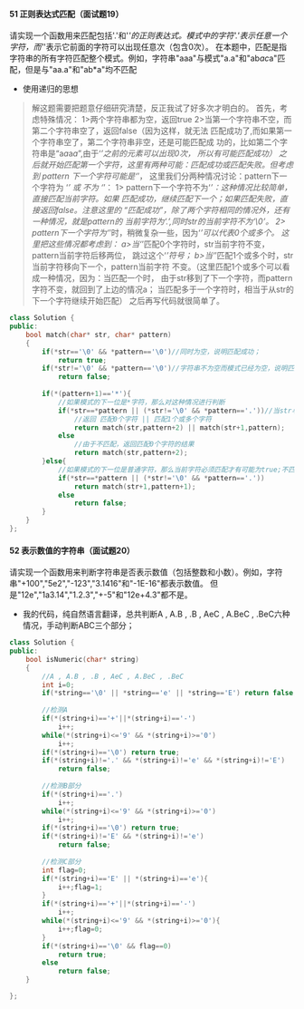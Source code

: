 #### 51 正则表达式匹配（面试题19）

请实现一个函数用来匹配包括'.'和'*'的正则表达式。模式中的字符'.'表示任意一个字符，而'*'表示它前面的字符可以出现任意次（包含0次）。 在本题中，匹配是指字符串的所有字符匹配整个模式。例如，字符串"aaa"与模式"a.a"和"ab*ac*a"匹配，但是与"aa.a"和"ab*a"均不匹配

* 使用递归的思想

>解这题需要把题意仔细研究清楚，反正我试了好多次才明白的。
>  首先，考虑特殊情况：
>      1>两个字符串都为空，返回true
>      2>当第一个字符串不空，而第二个字符串空了，返回false（因为这样，就无法
>      匹配成功了,而如果第一个字符串空了，第二个字符串非空，还是可能匹配成
>      功的，比如第二个字符串是“a*a*a*a*”,由于‘*’之前的元素可以出现0次，
>      所以有可能匹配成功）
>  之后就开始匹配第一个字符，这里有两种可能：匹配成功或匹配失败。但考虑到 pattern
>  下一个字符可能是‘*’， 这里我们分两种情况讨论：pattern下一个字符为 ‘*’ 或
>  不为 ‘*’：
>      1> pattern下一个字符不为‘*’：这种情况比较简单，直接匹配当前字符。如果
>       匹配成功，继续匹配下一个；如果匹配失败，直接返回false。注意这里的
>       “匹配成功”，除了两个字符相同的情况外，还有一种情况，就是pattern的
>        当前字符为‘.’,同时str的当前字符不为‘\0’。
>      2> pattern下一个字符为‘*’时，稍微复杂一些，因为‘*’可以代表0个或多个。
>        这里把这些情况都考虑到：
>           a>当‘*’匹配0个字符时，str当前字符不变，pattern当前字符后移两位，
>            跳过这个‘*’符号；
>           b>当‘*’匹配1个或多个时，str当前字符移向下一个，pattern当前字符
>            不变。（这里匹配1个或多个可以看成一种情况，因为：当匹配一个时，
>            由于str移到了下一个字符，而pattern字符不变，就回到了上边的情况a；
>            当匹配多于一个字符时，相当于从str的下一个字符继续开始匹配）
>之后再写代码就很简单了。
>

```c++
class Solution {
public:
    bool match(char* str, char* pattern)
    {
        if(*str=='\0' && *pattern=='\0')//同时为空，说明匹配成功；
            return true;
        if(*str!='\0' && *pattern=='\0')//字符串不为空而模式已经为空，说明匹配肯定不成功；
            return false;
        
        if(*(pattern+1)=='*'){
            //如果模式的下一位是*字符，那么对这种情况进行判断
            if(*str==*pattern || (*str!='\0' && *pattern=='.'))//当str与pattern对应字符匹配时
                //返回 匹配0个字符 || 匹配1个或多个字符
                return match(str,pattern+2) || match(str+1,pattern);
            else
                //由于不匹配，返回匹配0个字符的结果
                return match(str,pattern+2);
        }else{
            //如果模式的下一位是普通字符，那么当前字符必须匹配才有可能为true;不匹配一定为false;
            if(*str==*pattern || (*str!='\0' && *pattern=='.'))
                return match(str+1,pattern+1);
            else
                return false;
        }
    }
};
```

#### 52 表示数值的字符串（面试题20）

请实现一个函数用来判断字符串是否表示数值（包括整数和小数）。例如，字符串"+100","5e2","-123","3.1416"和"-1E-16"都表示数值。 但是"12e","1a3.14","1.2.3","+-5"和"12e+4.3"都不是。

* 我的代码，纯自然语言翻译，总共判断A , A.B , .B , AeC , A.BeC , .BeC六种情况，手动判断ABC三个部分；

```c++
class Solution {
public:
    bool isNumeric(char* string)
    {
        //A , A.B , .B , AeC , A.BeC , .BeC
        int i=0;
        if(*string=='\0' || *string=='e' || *string=='E') return false;//e10这种算错误；
        
        //检测A
        if(*(string+i)=='+'||*(string+i)=='-')
            i++;
        while(*(string+i)<='9' && *(string+i)>='0')
            i++;
        if(*(string+i)=='\0') return true;
        if(*(string+i)!='.' && *(string+i)!='e' && *(string+i)!='E')
            return false;
        
        //检测B部分
        if(*(string+i)=='.')
            i++;
        while(*(string+i)<='9' && *(string+i)>='0')
            i++;
        if(*(string+i)=='\0') return true;
        if(*(string+i)!='E' && *(string+i)!='e')
            return false;
        
        //检测C部分
        int flag=0;
        if(*(string+i)=='E' || *(string+i)=='e'){
            i++;flag=1;
        }
        if(*(string+i)=='+'||*(string+i)=='-')
            i++;
        while(*(string+i)<='9' && *(string+i)>='0'){
            i++;flag=0;
        }
        if(*(string+i)=='\0' && flag==0)
            return true;
        else
            return false;
    }

};
```


